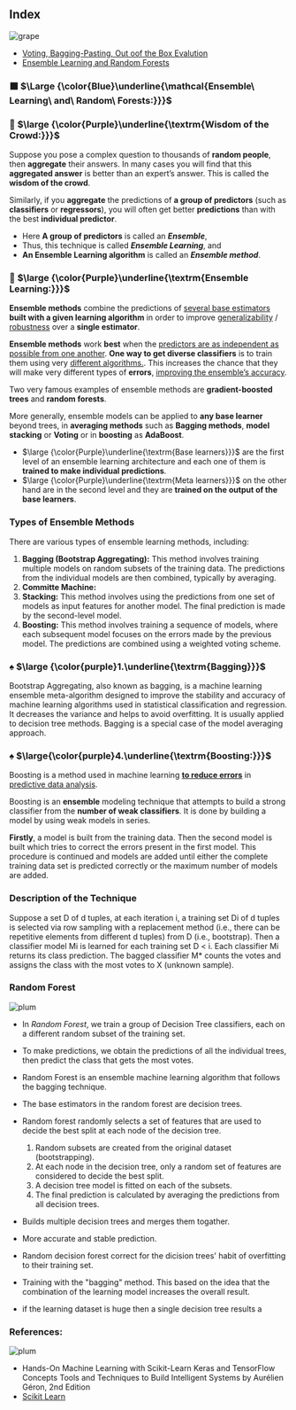 ## Index
![grape](https://user-images.githubusercontent.com/12748752/126882595-d1f5449e-14bb-4ab3-809c-292caf0858a1.png)
* [Voting, Bagging-Pasting, Out oof the Box Evalution](https://github.com/iAmKankan/MachineLearning_With_Python/blob/master/Supervised/Ensemble-Learning_and_Randon-Forest/Voting_Bagging_Pasting_OoBEvalution.md)
* [Ensemble Learning and Random Forests](https://github.com/iAmKankan/MachineLearning_With_Python/blob/master/Supervised/Ensemble-Learning_and_Randon-Forest/RandomForest.md)

### ⬛ $\Large {\color{Blue}\underline{\mathcal{Ensemble\ Learning\ and\ Random\ Forests:}}}$
### 🔲 $\large {\color{Purple}\underline{\textrm{Wisdom of the Crowd:}}}$
Suppose you pose a complex question to thousands of **random people**, then **aggregate** their answers. In many cases you will find that this **aggregated answer** is better than an expert’s answer. This is called the **wisdom of the crowd**. 

Similarly, if you **aggregate** the predictions of **a group of predictors** (such as **classifiers** or **regressors**), you will often get better **predictions** than with the best **individual predictor**. 
* Here **A group of predictors** is called an **_Ensemble_**,
* Thus, this technique is called _**Ensemble Learning**_, and
* **An Ensemble Learning algorithm** is called an **_Ensemble method_**.
  
### 🔲 $\large {\color{Purple}\underline{\textrm{Ensemble Learning:}}}$

**Ensemble methods** combine the predictions of <ins>several base estimators</ins> **built with a given learning algorithm** in order to improve <ins>generalizability</ins> / <ins>robustness</ins> over a **single estimator**.

**Ensemble methods** work **best** when the <ins>predictors are as independent as possible from one another</ins>. **One way to get diverse classifiers** is to train them using very <ins>different algorithms.</ins>. This increases the chance that they will make very different types of **errors**, <ins>improving the ensemble’s accuracy</ins>.

Two very famous examples of ensemble methods are **gradient-boosted trees** and **random forests**.

More generally, ensemble models can be applied to **any base learner** beyond trees, in **averaging methods** such as **Bagging methods**, **model stacking** or **Voting** or in **boosting** as **AdaBoost**.

* $\large {\color{Purple}\underline{\textrm{Base learners}}}$ are the first level of an ensemble learning architecture and each one of them is **trained to make individual predictions**. 
* $\large {\color{Purple}\underline{\textrm{Meta learners}}}$ on the other hand are in the second level and they are **trained on the output of the base learners**. 

### Types of Ensemble Methods
There are various types of ensemble learning methods, including:

1. **Bagging (Bootstrap Aggregating):** This method involves training multiple models on random subsets of the training data. The predictions from the individual models are then combined, typically by averaging.
2. **Committe Machine:**
3. **Stacking:** This method involves using the predictions from one set of models as input features for another model. The final prediction is made by the second-level model.
4. **Boosting:** This method involves training a sequence of models, where each subsequent model focuses on the errors made by the previous model. The predictions are combined using a weighted voting scheme.


### ♠️  $\large {\color{purple}1.\underline{\textrm{Bagging}}}$
Bootstrap Aggregating, also known as bagging, is a machine learning ensemble meta-algorithm designed to improve the stability and accuracy of machine learning algorithms used in statistical classification and regression. It decreases the variance and helps to avoid overfitting. It is usually applied to decision tree methods. Bagging is a special case of the model averaging approach. 



### ♠️ $\large{\color{purple}4.\underline{\textrm{Boosting:}}}$
Boosting is a method used in machine learning <ins><b>to reduce errors</b></ins> in <ins>predictive data analysis</ins>. 

Boosting is an **ensemble** modeling technique that attempts to build a strong classifier from the **number of weak classifiers**. It is done by building a model by using weak models in series. 

**Firstly**, a model is built from the training data. Then the second model is built which tries to correct the errors present in the first model. This procedure is continued and models are added until either the complete training data set is predicted correctly or the maximum number of models are added. 



### Description of the Technique

Suppose a set D of d tuples, at each iteration i, a training set Di of d tuples is selected via row sampling with a replacement method (i.e., there can be repetitive elements from different d tuples) from D (i.e., bootstrap). Then a classifier model Mi is learned for each training set D < i. Each classifier Mi returns its class prediction. The bagged classifier M* counts the votes and assigns the class with the most votes to X (unknown sample).


### Random Forest
![plum](https://user-images.githubusercontent.com/12748752/126882596-b9ba4645-7001-435e-9a3c-d4416a2543c1.png)
* In _Random Forest_, we train a group of Decision Tree classifiers, each on a different random subset of the training set.
* To make predictions, we obtain the predictions of all the individual trees, then predict the class that gets the most votes.



* Random Forest is an ensemble machine learning algorithm that follows the bagging technique. 
* The base estimators in the random forest are decision trees. 
* Random forest randomly selects a set of features that are used to decide the best split at each node of the decision tree.

  1. Random subsets are created from the original dataset (bootstrapping).
  2. At each node in the decision tree, only a random set of features are considered to decide the best split.
  3. A decision tree model is fitted on each of the subsets.
  4. The final prediction is calculated by averaging the predictions from all decision trees.

* Builds multiple decision trees and merges them togather.
* More accurate and stable prediction.
* Random decision forest correct for the dicision trees' habit of overfitting to their training set.
* Training with the "bagging" method. This based on the idea that the combination of the learning model increases the overall result.
* if the learning dataset is huge then a single decision tree results a 

### References:
![plum](https://user-images.githubusercontent.com/12748752/126882596-b9ba4645-7001-435e-9a3c-d4416a2543c1.png)

* Hands-On Machine Learning with Scikit-Learn Keras and TensorFlow Concepts Tools and Techniques to Build Intelligent Systems by Aurélien Géron, 2nd Edition
* [Scikit Learn](https://scikit-learn.org/stable/modules/ensemble.html#voting-classifier)
